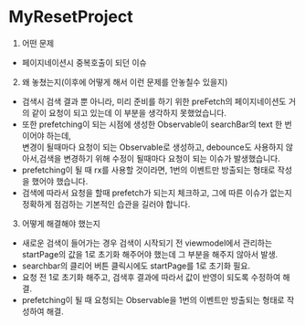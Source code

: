 # MyResetProject

1. 어떤 문제
- 페이지네이션시 중복호출이 되던 이슈
2. 왜 놓쳤는지(이후에 어떻게 해서 이런 문제를 안놓칠수 있을지)
- 검색시 검색 결과 뿐 아니라, 미리 준비를 하기 위한 preFetch의 페이지네이션도 거의 같이 요청이 되고 있는데 이 부분을 생각하지 못했었습니다.
- 또한 prefetching이 되는 시점에 생성한 Observable이 searchBar의 text 한 번이어야 하는데,   
  변경이 될때마다 요청이 되는 Observable로 생성하고, debounce도 사용하지 않아서,검색을 변경하기 위해 수정이 될때마다 요청이 되는 이슈가 발생했습니다.
- prefetching이 될 때 rx를 사용할 것이라면, 1번의 이벤트만 방출되는 형태로 작성을 했어야 했습니다.
- 검색에 따라서 요청을 할때 prefetch가 되는지 체크하고, 그에 따른 이슈가 없는지 정확하게 점검하는 기본적인 습관을 길러야 합니다.
3. 어떻게 해결해야 했는지 
- 새로운 검색이 들어가는 경우 검색이 시작되기 전 viewmodel에서 관리하는 startPage의 값을 1로 초기화 해주어야 했는데 그 부분을 해주지 않아서 발생.
- searchbar의 클리어 버튼 클릭시에도 startPage를 1로 초기화 필요.
- 요청 전 1로 초기화 해주고, 검색후 결과에 따라서 값이 반영이 되도록 수정하여 해결.
- prefetching이 될 때 요청되는 Observable을 1번의 이벤트만 방출되는 형태로 작성하여 해결.
